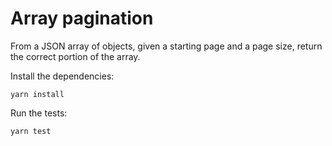 # Array pagination

From a JSON array of objects, given a starting page and a page size, return the correct portion of the array.

Install the dependencies:

    yarn install

Run the tests:

    yarn test